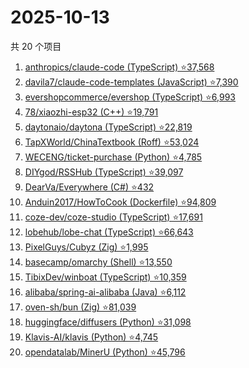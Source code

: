 # 2025-10-13

共 20 个项目

<!-- BEGIN GITHUB -->
<!-- 最后更新时间 2025-10-13 00:08:56 +0800 -->
1. [anthropics/claude-code (TypeScript) ⭐37,568](https://github.com/anthropics/claude-code)
1. [davila7/claude-code-templates (JavaScript) ⭐7,390](https://github.com/davila7/claude-code-templates)
1. [evershopcommerce/evershop (TypeScript) ⭐6,993](https://github.com/evershopcommerce/evershop)
1. [78/xiaozhi-esp32 (C++) ⭐19,791](https://github.com/78/xiaozhi-esp32)
1. [daytonaio/daytona (TypeScript) ⭐22,819](https://github.com/daytonaio/daytona)
1. [TapXWorld/ChinaTextbook (Roff) ⭐53,024](https://github.com/TapXWorld/ChinaTextbook)
1. [WECENG/ticket-purchase (Python) ⭐4,785](https://github.com/WECENG/ticket-purchase)
1. [DIYgod/RSSHub (TypeScript) ⭐39,097](https://github.com/DIYgod/RSSHub)
1. [DearVa/Everywhere (C#) ⭐432](https://github.com/DearVa/Everywhere)
1. [Anduin2017/HowToCook (Dockerfile) ⭐94,809](https://github.com/Anduin2017/HowToCook)
1. [coze-dev/coze-studio (TypeScript) ⭐17,691](https://github.com/coze-dev/coze-studio)
1. [lobehub/lobe-chat (TypeScript) ⭐66,643](https://github.com/lobehub/lobe-chat)
1. [PixelGuys/Cubyz (Zig) ⭐1,995](https://github.com/PixelGuys/Cubyz)
1. [basecamp/omarchy (Shell) ⭐13,550](https://github.com/basecamp/omarchy)
1. [TibixDev/winboat (TypeScript) ⭐10,359](https://github.com/TibixDev/winboat)
1. [alibaba/spring-ai-alibaba (Java) ⭐6,112](https://github.com/alibaba/spring-ai-alibaba)
1. [oven-sh/bun (Zig) ⭐81,039](https://github.com/oven-sh/bun)
1. [huggingface/diffusers (Python) ⭐31,098](https://github.com/huggingface/diffusers)
1. [Klavis-AI/klavis (Python) ⭐4,745](https://github.com/Klavis-AI/klavis)
1. [opendatalab/MinerU (Python) ⭐45,796](https://github.com/opendatalab/MinerU)
<!-- END GITHUB -->